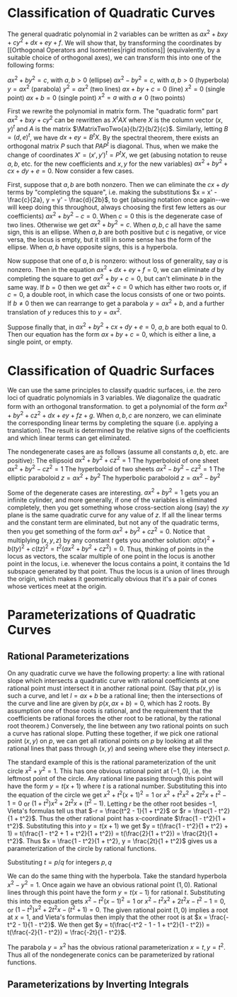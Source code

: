 # Classification of Quadratic Curves
The general quadratic polynomial in $2$ variables can be written as $ax^2 + bxy + cy^2 + dx + ey + f$. We will show that, by transforming the coordinates by [[Orthogonal Operators and Isometries|rigid motions]] (equivalently, by a suitable choice of orthogonal axes), we can transform this into one of the following forms:

$ax^2 + by^2 = c$, with $a, b > 0$ (ellipse)
$ax^2 - by^2 = c$, with $a, b > 0$ (hyperbola)
$y = ax^2$ (parabola)
$y^2 = ax^2$ (two lines)
$ax + by + c = 0$ (line)
$x^2 = 0$ (single point)
$ax + b = 0$ (single point)
$x^2 = a$ with $a \neq 0$ (two points)

First we rewrite the polynomial in matrix form. The "quadratic form" part $ax^2 + bxy + cy^2$ can be rewritten as $X^t AX$ where $X$ is the column vector $(x, y)^t$ and $A$ is the matrix $\MatrixTwoTwo{a}{b/2}{b/2}{c}$. Similarly, letting $B = (d, e)^t$, we have $dx + ey = B^tX$. By the spectral theorem, there exists an orthogonal matrix $P$ such that $PAP^t$ is diagonal. Thus, when we make the change of coordinates $X' = (x', y')^t = P^t X$, we get (abusing notation to reuse $a, b,$ etc. for the new coefficients and $x, y$ for the new variables) $ax^2 + by^2 + cx + dy + e = 0$. Now consider a few cases. 

First, suppose that $a, b$ are both nonzero. Then we can eliminate the $cx + dy$ terms by "completing the square", i.e. making the substitutions $x = x' - \frac{c}{2a}, y = y' - \frac{d}{2b}$, to get (abusing notation once again--we will keep doing this throughout, always choosing the first few letters as our coefficients) $ax^2 + by^2 - c = 0$. When $c = 0$ this is the degenerate case of two lines. Otherwise we get $ax^2 + by^2 = c$. When $a, b, c$ all have the same sign, this is an ellipse. When $a, b$ are both positive but $c$ is negative, or vice versa, the locus is empty, but it still in some sense has the form of the ellipse. When $a, b$ have opposite signs, this is a hyperbola. 

Now suppose that one of $a, b$ is nonzero: without loss of generality, say $a$ is nonzero. Then in the equation $ax^2 + dx + ey + f = 0$, we can eliminate $d$ by completing the square to get $ax^2 + by + c = 0$, but can't eliminate $b$ in the same way. If $b = 0$ then we get $ax^2 + c = 0$ which has either two roots or, if $c = 0$, a double root, in which case the locus consists of one or two points. If $b \neq 0$ then we can rearrange to get a parabola $y = ax^2 + b$, and a further translation of $y$ reduces this to $y = ax^2$. 

Suppose finally that, in $ax^2 + by^2 + cx + dy + e = 0$, $a, b$ are both equal to $0$. Then our equation has the form $ax + by + c =0$, which is either a line, a single point, or empty. 

# Classification of Quadric Surfaces
We can use the same principles to classify quadric surfaces, i.e. the zero loci of quadratic polynomials in $3$ variables. We diagonalize the quadratic form with an orthogonal transformation. to get a polynomial of the form $ax^2 + by^2 + cz^2 + dx + ey + fz + g$. When $a, b, c$ are nonzero, we can eliminate the corresponding linear terms by completing the square (i.e. applying a translation). The result is determined by the relative signs of the coefficients and which linear terms can get eliminated. 

The nondegenerate cases are as follows (assume all constants $a, b,$ etc. are positive):
The ellipsoid $ax^2 + by^2 + cz^2 = 1$
The hyperboloid of one sheet $ax^2 + by^2 - cz^2 = 1$
The hyperboloid of two sheets $ax^2 - by^2 - cz^2 = 1$
The elliptic paraboloid $z = ax^2 + by^2$
The hyperbolic paraboloid $z = ax^2 - by^2$

Some of the degenerate cases are interesting. $ax^2 + by^2 = 1$ gets you an infinite cylinder, and more generally, if one of the variables is eliminated completely, then you get something whose cross-section along (say) the $xy$ plane is the same quadratic curve for any value of $z$. If all the linear terms and the constant term are eliminated, but not any of the quadratic terms, then you get something of the form $ax^2 + by^2 + cz^2 = 0$. Notice that multiplying $(x, y, z)$ by any constant $t$ gets you another solution: $a(tx)^2 + b(ty)^2 + c(tz)^2 = t^2(ax^2 + by^2 + cz^2) = 0$. Thus, thinking of points in the locus as vectors, the scalar multiple of one point in the locus is another point in the locus, i.e. whenever the locus contains a point, it contains the 1d subspace generated by that point. Thus the locus is a union of lines through the origin, which makes it geometrically obvious that it's a pair of cones whose vertices meet at the origin. 

# Parameterizations of Quadratic Curves
## Rational Parameterizations
On any quadratic curve we have the following property: a line with rational slope which intersects a quadratic curve with rational coefficients at one rational point must intersect it in another rational point. (Say that $p(x, y)$ is such a curve, and let $l = ax + b$ be a rational line; then the intersections of the curve and line are given by $p(x, ax + b) = 0$, which has 2 roots. By assumption one of those roots is rational, and the requirement that the coefficients be rational forces the other root to be rational, by the rational root theorem.) Conversely, the line between any two rational points on such a curve has rational slope. Putting these together, if we pick one rational point $(x, y)$ on $p$, we can get all rational points on $p$ by looking at all the rational lines that pass through $(x, y)$ and seeing where else they intersect $p$. 

The standard example of this is the rational parameterization of the unit circle $x^2 + y^2 = 1$. This has one obvious rational point at $(-1, 0)$, i.e. the leftmost point of the circle. Any rational line passing through this point will have the form $y = t(x + 1)$ where $t$ is a rational number. Substituting this into the equation of the circle we get $x^2 + t^2(x + 1)^2 = 1$ or $x^2 + t^2x^2 + 2t^2x + t^2 - 1 = 0$ or $(1 + t^2)x^2 + 2t^2x + (t^2 - 1)$. Letting $r$ be the other root besides $-1$, Vieta's formulas tell us that $-r = \frac{t^2 - 1}{1 + t^2}$ or $r = \frac{1 - t^2}{1 + t^2}$. Thus the other rational point has x-coordinate $\frac{1 - t^2}{1 + t^2}$. Substituting this into $y = t(x + 1)$ we get $y = t(\frac{1 - t^2}{1 + t^2} + 1) = t(\frac{1 - t^2 + 1 + t^2}{1 + t^2}) = t(\frac{2}{1 + t^2}) = \frac{2t}{1 + t^2}$. Thus $x = \frac{1 - t^2}{1 + t^2}, y = \frac{2t}{1 + t^2}$ gives us a parameterization of the circle by rational functions. 

Substituting $t = p/q$ for integers $p, q$ 

We can do the same thing with the hyperbola. Take the standard hyperbola $x^2 - y^2 = 1$. Once again we have an obvious rational point $(1, 0)$. Rational lines through this point have the form $y = t(x - 1)$ for rational $t$. Substituting this into the equation gets $x^2 - t^2(x - 1)^2 = 1$ or $x^2 - t^2x^2 + 2t^2x - t^2 - 1 = 0$, or $(1 - t^2)x^2 + 2t^2x - (t^2 + 1) = 0$. The given rational point $(1, 0)$ implies a root at $x = 1$, and Vieta's formulas then imply that the other root is at $x = \frac{-t^2 - 1}{1 - t^2}$. We then get $y = t(\frac{-t^2 - 1 - 1 + t^2}{1 - t^2}) = t(\frac{-2}{1 - t^2}) = \frac{-2t}{1 - t^2}$. 

The parabola $y = x^2$ has the obvious rational parameterization $x = t, y = t^2$. Thus all of the nondegenerate conics can be parameterized by rational functions. 

## Parameterizations by Inverting Integrals
